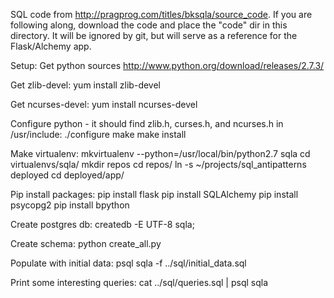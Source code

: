 SQL code from http://pragprog.com/titles/bksqla/source_code.
If you are following along, download the code and place the "code" dir
in this directory. It will be ignored by git, but will serve as a reference
for the Flask/Alchemy app.

Setup:
Get python sources
http://www.python.org/download/releases/2.7.3/

Get zlib-devel:
yum install zlib-devel

Get ncurses-devel:
yum install ncurses-devel

Configure python - it should find zlib.h, curses.h, and ncurses.h in /usr/include:
./configure
make
make install

Make virtualenv:
mkvirtualenv --python=/usr/local/bin/python2.7 sqla
cd virtualenvs/sqla/
mkdir repos
cd repos/
ln -s ~/projects/sql_antipatterns deployed
cd deployed/app/

Pip install packages:
pip install flask
pip install SQLAlchemy
pip install psycopg2
pip install bpython

Create postgres db:
createdb -E UTF-8 sqla;

Create schema:
python create_all.py

Populate with initial data:
psql sqla -f ../sql/initial_data.sql

Print some interesting queries:
cat ../sql/queries.sql | psql sqla

